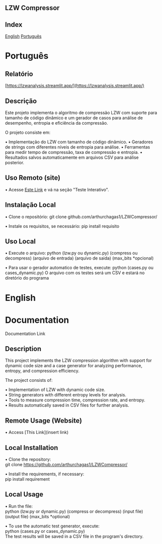 ## LZW Compressor

## Index
[English](#english)
[Português](#portugues)

# Português

## Relatório
[https://lzwanalysis.streamlit.app/](https://lzwanalysis.streamlit.app/)

## Descrição

Este projeto implementa o algoritmo de compressão LZW com suporte para tamanho de código dinâmico e um gerador de casos para análise de desempenho, entropia e eficiência da compressão.

O projeto consiste em:

• Implementação do LZW com tamanho de código dinâmico.
• Geradores de strings com diferentes níveis de entropia para análise.
• Ferramentas para medir tempo de compressão, taxa de compressão e entropia.
• Resultados salvos automaticamente em arquivos CSV para análise posterior.

## Uso Remoto (site)

• Acesse [Este Link](https://lzwanalysis.streamlit.app/) e vá na seção "Teste Interativo".

## Instalação Local

• Clone o repositório: 
git clone github.com/arthurchagas1/LZWCompressor/

• Instale os requisitos, se necessário:
pip install requisito

## Uso Local

• Execute o arquivo:
python (lzw.py ou dynamic.py) (compress ou decompress) (arquivo de entrada) (arquivo de saida) (max_bits *opcional)

• Para usar o gerador automatico de testes, execute:
python (cases.py ou cases_dynamic.py)
O arquivo com os testes será um CSV e estará no diretório do programa

# English

# Documentation
Documentation Link

## Description

This project implements the LZW compression algorithm with support for dynamic code size and a case generator for analyzing performance, entropy, and compression efficiency.

The project consists of:

• Implementation of LZW with dynamic code size.  
• String generators with different entropy levels for analysis.  
• Tools to measure compression time, compression rate, and entropy.  
• Results automatically saved in CSV files for further analysis.

## Remote Usage (Website)

• Access [This Link](insert link)

## Local Installation

• Clone the repository:  
git clone https://github.com/arthurchagas1/LZWCompressor/

• Install the requirements, if necessary:  
pip install requirement

## Local Usage

• Run the file:  
python (lzw.py or dynamic.py) (compress or decompress) (input file) (output file) (max_bits *optional)

• To use the automatic test generator, execute:  
python (cases.py or cases_dynamic.py)  
The test results will be saved in a CSV file in the program's directory.

